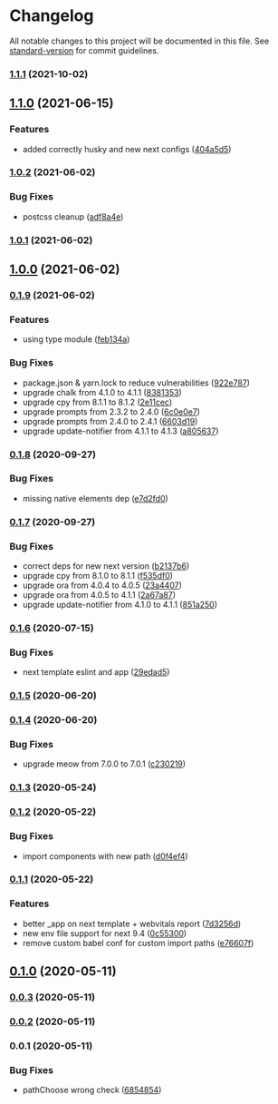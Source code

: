 # Changelog

All notable changes to this project will be documented in this file. See [standard-version](https://github.com/conventional-changelog/standard-version) for commit guidelines.

### [1.1.1](https://github.com/LasaleFamine/create-app/compare/v1.1.0...v1.1.1) (2021-10-02)

## [1.1.0](https://github.com/LasaleFamine/create-app/compare/v1.0.2...v1.1.0) (2021-06-15)


### Features

* added correctly husky and new next configs ([404a5d5](https://github.com/LasaleFamine/create-app/commit/404a5d5bdd648d10073da19852d9c59cb92f0685))

### [1.0.2](https://github.com/LasaleFamine/create-app/compare/v1.0.1...v1.0.2) (2021-06-02)


### Bug Fixes

* postcss cleanup ([adf8a4e](https://github.com/LasaleFamine/create-app/commit/adf8a4eba42dfcfcbc381e9d010c8c3eba1191a7))

### [1.0.1](https://github.com/LasaleFamine/create-app/compare/v1.0.0...v1.0.1) (2021-06-02)

## [1.0.0](https://github.com/LasaleFamine/create-app/compare/v0.1.9...v1.0.0) (2021-06-02)

### [0.1.9](https://github.com/LasaleFamine/create-app/compare/v0.1.8...v0.1.9) (2021-06-02)


### Features

* using type module ([feb134a](https://github.com/LasaleFamine/create-app/commit/feb134afe2834f57b97ca0ffced8dbfdc3471c91))


### Bug Fixes

* package.json & yarn.lock to reduce vulnerabilities ([922e787](https://github.com/LasaleFamine/create-app/commit/922e78795bc409372dab54802949d8b2a95002e7))
* upgrade chalk from 4.1.0 to 4.1.1 ([8381353](https://github.com/LasaleFamine/create-app/commit/8381353611a2b729992136a4ad9fbd2b52b5288f))
* upgrade cpy from 8.1.1 to 8.1.2 ([2e11cec](https://github.com/LasaleFamine/create-app/commit/2e11cec215a38dfe8a6e7e73a2f5a49462322dbd))
* upgrade prompts from 2.3.2 to 2.4.0 ([6c0e0e7](https://github.com/LasaleFamine/create-app/commit/6c0e0e77d617dff74f485b0a3b6a020ce5765f63))
* upgrade prompts from 2.4.0 to 2.4.1 ([6603d19](https://github.com/LasaleFamine/create-app/commit/6603d19d880c4df104d0add2f0ddcdd463d22ecc))
* upgrade update-notifier from 4.1.1 to 4.1.3 ([a805637](https://github.com/LasaleFamine/create-app/commit/a80563797af96a570a749a5f91689bce5088be4b))

### [0.1.8](https://github.com/LasaleFamine/create-app/compare/v0.1.7...v0.1.8) (2020-09-27)


### Bug Fixes

* missing native elements dep ([e7d2fd0](https://github.com/LasaleFamine/create-app/commit/e7d2fd00e152025478f8e773d3ce3233cb23232b))

### [0.1.7](https://github.com/LasaleFamine/create-app/compare/v0.1.6...v0.1.7) (2020-09-27)


### Bug Fixes

* correct deps for new next version ([b2137b6](https://github.com/LasaleFamine/create-app/commit/b2137b6e3a567fe59ee62484908d215c777ff191))
* upgrade cpy from 8.1.0 to 8.1.1 ([f535df0](https://github.com/LasaleFamine/create-app/commit/f535df01a99c5d754aac3b8e50617ffebbd0e338))
* upgrade ora from 4.0.4 to 4.0.5 ([23a4407](https://github.com/LasaleFamine/create-app/commit/23a44078344fa9b89ddb4e851a5087455f7eb6aa))
* upgrade ora from 4.0.5 to 4.1.1 ([2a67a87](https://github.com/LasaleFamine/create-app/commit/2a67a87304b062e0a69c99d8496e3c9b3a659485))
* upgrade update-notifier from 4.1.0 to 4.1.1 ([851a250](https://github.com/LasaleFamine/create-app/commit/851a25027cf859f4f9ade28b7b7b814308163505))

### [0.1.6](https://github.com/LasaleFamine/create-app/compare/v0.1.5...v0.1.6) (2020-07-15)


### Bug Fixes

* next template eslint and app ([29edad5](https://github.com/LasaleFamine/create-app/commit/29edad51e2d57078f7408493ff91b232c38e6a3c))

### [0.1.5](https://github.com/LasaleFamine/create-app/compare/v0.1.4...v0.1.5) (2020-06-20)

### [0.1.4](https://github.com/LasaleFamine/create-app/compare/v0.1.3...v0.1.4) (2020-06-20)


### Bug Fixes

* upgrade meow from 7.0.0 to 7.0.1 ([c230219](https://github.com/LasaleFamine/create-app/commit/c23021933ed5c7bf2a9279e222264529cfdf79ea))

### [0.1.3](https://github.com/LasaleFamine/create-app/compare/v0.1.2...v0.1.3) (2020-05-24)

### [0.1.2](https://github.com/LasaleFamine/create-app/compare/v0.1.1...v0.1.2) (2020-05-22)


### Bug Fixes

* import components with new path ([d0f4ef4](https://github.com/LasaleFamine/create-app/commit/d0f4ef49b81a326857703b17718bde60b2628926))

### [0.1.1](https://github.com/LasaleFamine/create-app/compare/v0.1.0...v0.1.1) (2020-05-22)


### Features

* better _app on next template + webvitals report ([7d3256d](https://github.com/LasaleFamine/create-app/commit/7d3256def64d653f0a3e07cc98233bfc96cdba9f))
* new env file support for next 9.4 ([0c55300](https://github.com/LasaleFamine/create-app/commit/0c553001cab70b622010b0bf2c2f416905df97c4))
* remove custom babel conf for custom import paths ([e76607f](https://github.com/LasaleFamine/create-app/commit/e76607fcf10a9753763585046ac961fc30c97cc6))

## [0.1.0](https://github.com/LasaleFamine/create-app/compare/v0.0.3...v0.1.0) (2020-05-11)

### [0.0.3](https://github.com/LasaleFamine/create-app/compare/v0.0.2...v0.0.3) (2020-05-11)

### [0.0.2](https://github.com/LasaleFamine/create-app/compare/v0.0.1...v0.0.2) (2020-05-11)

### 0.0.1 (2020-05-11)


### Bug Fixes

* pathChoose wrong check ([6854854](https://github.com/LasaleFamine/create-app/commit/685485481c17abe52304d5661ad418d2ac391a71))
